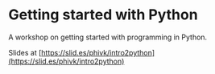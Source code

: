 Getting started with Python
===========================

A workshop on getting started with programming in Python.

Slides at [https://slid.es/phivk/intro2python](https://slid.es/phivk/intro2python)